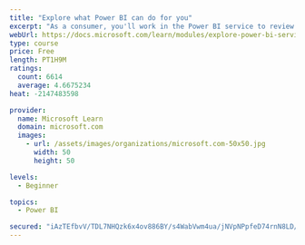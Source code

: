 ```yaml
---
title: "Explore what Power BI can do for you"
excerpt: "As a consumer, you'll work in the Power BI service to review and interact with content that has been shared with you. This module provides the foundational information that you need to work effectively in the Power BI service."
webUrl: https://docs.microsoft.com/learn/modules/explore-power-bi-service/
type: course
price: Free
length: PT1H9M
ratings:
  count: 6614
  average: 4.6675234
heat: -2147483598

provider:
  name: Microsoft Learn
  domain: microsoft.com
  images:
    - url: /assets/images/organizations/microsoft.com-50x50.jpg
      width: 50
      height: 50

levels:
  - Beginner

topics:
  - Power BI

secured: "iAzTEfbvV/TDL7NHQzk6x4ov886BY/s4WabVwm4ua/jNVpNPpfeD74rnN8LD/hbXvbcPZWEkz2SazHRTpmrS3P11LqS0vkBd95lx/FR+UWadRJWm6QCwaQ13dpM10BI6tk44mudasCLAMG15sPumhMBvORHKVEfmrCO9QVJ5+97ywpO9oTUGZAsT+dkcHqw+q7Pet9VBMQBfKxxkuP+Rh54l4jWvb43p0vGywTGkFihXFFuUa3edRq5LZ6ro9EOZqQp9KbTRaiiQRsNKhB4D7GXr/cExJGSnURljQ2UCD+wzA5v3dV8AaVfMBz+ExHnK9gAigO4En7GeLSTlHy8RUHgyjGLIsusB0CeThuhZNoLlEWRm4qzD5pf9d8AxTmLqrPaP+IpADxAdJOVxw+bQLmkf7BGP0lBbcICUDPhZLCY=;vpMVQIvTwkS1+D1u3hoY4Q=="
---
```


